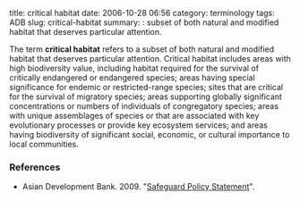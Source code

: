 title: critical habitat
date: 2006-10-28 06:56
category: terminology
tags: ADB
slug: critical-habitat
summary: : subset of both natural and modified habitat that deserves particular attention.

The term **critical habitat** refers to a subset of both natural and modified habitat that deserves particular attention. Critical habitat includes areas with high biodiversity value, including habitat required for the survival of critically endangered or endangered species; areas having special significance for endemic or restricted-range species; sites that are critical for the survival of migratory species; areas supporting globally significant concentrations or numbers of individuals of congregatory species; areas with unique assemblages of species or that are associated with key evolutionary processes or provide key ecosystem services; and areas having biodiversity of significant social, economic, or cultural importance to local communities.

### References

* Asian Development Bank. 2009. "[Safeguard Policy Statement](http://www.adb.org/sites/default/files/institutional-document/32056/safeguard-policy-statement-june2009.pdf)".
